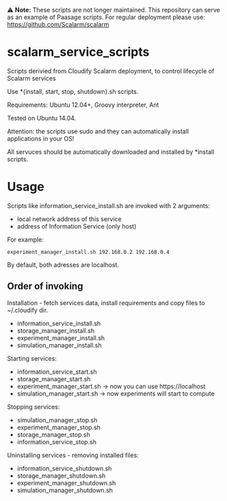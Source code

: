 :warning: **Note:** These scripts are not longer maintained. This repository can serve as an example of Paasage scripts. For regular deployment please use: https://github.com/Scalarm/scalarm

scalarm_service_scripts
=======================

Scripts derivied from Cloudify Scalarm deployment, to control lifecycle of Scalarm services

Use *{install, start, stop, shutdown}.sh scripts.

Requirements: Ubuntu 12.04+, Groovy interpreter, Ant

Tested on Ubuntu 14.04.

Attention: the scripts use sudo and they can automatically install applications in your OS!

All servuces should be automatically downloaded and installed by *install scripts.

Usage
=====

Scripts like information_service_install.sh are invoked with 2 arguments:
- local network address of this service
- address of Information Service (only host)


For example:

``experiment_manager_install.sh 192.168.0.2 192.168.0.4``

By default, both adresses are localhost.


Order of invoking
-----------------

Installation - fetch services data, install requirements and copy files to ~/.cloudify dir.

+ information_service_install.sh
+ storage_manager_install.sh
+ experiment_manager_install.sh
+ simulation_manager_install.sh

Starting services:

+ information_service_start.sh
+ storage_manager_start.sh
+ experiment_manager_start.sh -> now you can use https://localhost
+ simulation_manager_start.sh -> now experiments will start to compute

Stopping services:

+ simulation_manager_stop.sh
+ experiment_manager_stop.sh
+ storage_manager_stop.sh
+ information_service_stop.sh

Uninstalling services - removing installed files:

+ information_service_shutdown.sh
+ storage_manager_shutdown.sh
+ experiment_manager_shutdown.sh
+ simulation_manager_shutdown.sh




